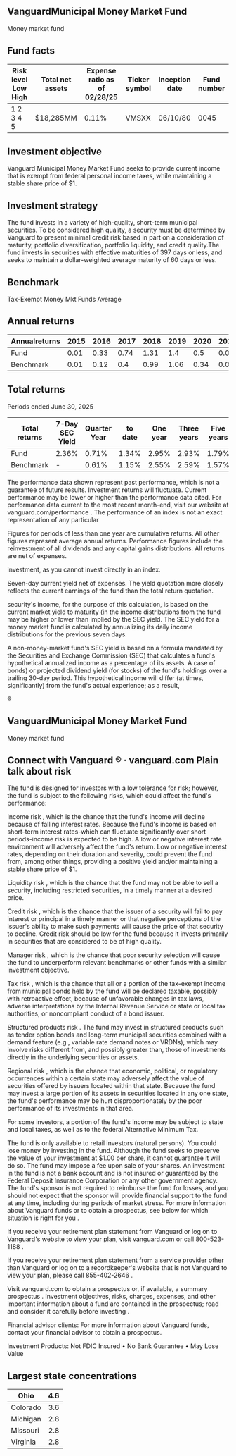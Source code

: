 ## VanguardMunicipal Money Market Fund

Money market fund

## Fund facts

| Risk level Low High   | Total net assets   | Expense ratio as of 02/28/25   | Ticker symbol   | Inception date   |   Fund number |
|-----------------------|--------------------|--------------------------------|-----------------|------------------|---------------|
| 1 2 3 4 5             | $18,285MM          | 0.11%                          | VMSXX           | 06/10/80         |          0045 |

## Investment objective

Vanguard Municipal Money Market Fund seeks to provide current income that is exempt from federal personal income taxes, while maintaining a stable share price of $1.

## Investment strategy

The fund invests in a variety of high-quality, short-term municipal securities. To be considered high quality, a security must be determined by Vanguard to present minimal credit risk based in part on a consideration of maturity, portfolio diversification, portfolio liquidity, and credit quality.The fund invests in securities with effective maturities of 397 days or less, and seeks to maintain a dollar-weighted average maturity of 60 days or less.

## Benchmark

Tax-Exempt Money Mkt Funds Average

<!-- image -->

## Annual returns

| Annualreturns   |   2015 |   2016 |   2017 |   2018 |   2019 |   2020 |   2021 |   2022 |   2023 |   2024 |
|-----------------|--------|--------|--------|--------|--------|--------|--------|--------|--------|--------|
| Fund            |   0.01 |   0.33 |   0.74 |   1.31 |   1.4  |   0.5  |   0.02 |   1.07 |   3.25 |   3.29 |
| Benchmark       |   0.01 |   0.12 |   0.4  |   0.99 |   1.06 |   0.34 |   0.02 |   0.85 |   2.96 |   2.89 |

<!-- image -->

## Total returns

Periods ended June 30, 2025

| Total returns   | 7-Day SEC Yield   | Quarter Year   | to date   | One year   | Three years   | Five years   | Ten years   |
|-----------------|-------------------|----------------|-----------|------------|---------------|--------------|-------------|
| Fund            | 2.36%             | 0.71%          | 1.34%     | 2.95%      | 2.93%         | 1.79%        | 1.32%       |
| Benchmark       | -                 | 0.61%          | 1.15%     | 2.55%      | 2.59%         | 1.57%        | 1.07%       |

The performance data shown represent past performance, which is not a guarantee of future results. Investment returns will fluctuate. Current performance may be lower or higher than the performance data cited. For performance data current to the most recent month-end, visit our website at vanguard.com/performance  . The performance of an index is not an exact representation of any particular

Figures for periods of less than one year are cumulative returns. All other figures represent average annual returns. Performance figures include the reinvestment of all dividends and any capital gains distributions. All returns are net of expenses.

investment, as you cannot invest directly in an index.

Seven-day current yield net of expenses. The yield quotation more closely reflects the current earnings of the fund than the total return quotation.

security's income, for the purpose of this calculation, is based on the current market yield to maturity (in the income distributions from the fund may be higher or lower than implied by the SEC yield. The SEC yield for a money market fund is calculated by annualizing its daily income distributions for the previous seven days.

A non-money-market fund's SEC yield is based on a formula mandated by the Securities and Exchange Commission (SEC) that calculates a fund's hypothetical annualized income as a percentage of its assets. A case of bonds) or projected dividend yield (for stocks) of the fund's holdings over a trailing 30-day period. This hypothetical income will differ (at times, significantly) from the fund's actual experience; as a result,

®

<!-- image -->

## VanguardMunicipal Money Market Fund

Money market fund

## Connect with Vanguard   ® ·    vanguard.com Plain talk about risk

The fund is designed for investors with a low tolerance for risk; however, the fund is subject to the following risks, which could affect the fund's performance:

Income risk , which is the chance that the fund's income will decline because of falling interest rates. Because the fund's income is based on short-term interest rates-which can fluctuate significantly over short periods-income risk is expected to be high. A low or negative interest rate environment will adversely affect the fund's return. Low or negative interest rates, depending on their duration and severity, could prevent the fund from, among other things, providing a positive yield and/or maintaining a stable share price of $1.

Liquidity risk , which is the chance that the fund may not be able to sell a security, including restricted securities, in a timely manner at a desired price.

Credit risk , which is the chance that the issuer of a security will fail to pay interest or principal in a timely manner or that negative perceptions of the issuer's ability to make such payments will cause the price of that security to decline. Credit risk should be low for the fund because it invests primarily in securities that are considered to be of high quality.

Manager risk , which is the chance that poor security selection will cause the fund to underperform relevant benchmarks or other funds with a similar investment objective.

Tax risk , which is the chance that all or a portion of the tax-exempt income from municipal bonds held by the fund will be declared taxable, possibly with retroactive effect, because of unfavorable changes in tax laws, adverse interpretations by the Internal Revenue Service or state or local tax authorities, or noncompliant conduct of a bond issuer.

Structured products risk . The fund may invest in structured products such as tender option bonds and long-term municipal securities combined with a demand feature (e.g., variable rate demand notes or VRDNs), which may involve risks different from, and possibly greater than, those of investments directly in the underlying securities or assets.

Regional risk , which is the chance that economic, political, or regulatory occurrences within a certain state may adversely affect the value of securities offered by issuers located within that state. Because the fund may invest a large portion of its assets in securities located in any one state, the fund's performance may be hurt disproportionately by the poor performance of its investments in that area.

For some investors, a portion of the fund's income may be subject to state and local taxes, as well as to the federal Alternative Minimum Tax.

The fund is only available to retail investors (natural persons). You could lose money by investing in the fund. Although the fund seeks to preserve the value of your investment at $1.00 per share, it cannot guarantee it will do so. The fund may impose a fee upon sale of your shares. An investment in the fund is not a bank account and is not insured or guaranteed by the Federal Deposit Insurance Corporation or any other government agency. The fund's sponsor is not required to reimburse the fund for losses, and you should not expect that the sponsor will provide financial support to the fund at any time, including during periods of market stress. For more information about Vanguard funds or to obtain a prospectus, see below for which situation is right for you .

If you receive your retirement plan statement from Vanguard or log on to Vanguard's website to view your plan, visit vanguard.com or call 800-523-1188 .

If you receive your retirement plan statement from a service provider other than Vanguard or log on to a recordkeeper's website that is not Vanguard to view your plan, please call 855-402-2646 .

Visit vanguard.com to obtain a prospectus or, if available, a summary prospectus . Investment objectives, risks, charges, expenses, and other important information about a fund are contained in the prospectus; read and consider it carefully before investing .

Financial advisor clients: For more information about Vanguard funds, contact your financial advisor to obtain a prospectus.

Investment Products: Not FDIC Insured • No Bank Guarantee • May Lose Value

## Largest state concentrations

<!-- image -->

<!-- image -->

<!-- image -->

<!-- image -->

<!-- image -->

| Ohio     |   4.6 |
|----------|-------|
| Colorado |   3.6 |
| Michigan |   2.8 |
| Missouri |   2.8 |
| Virginia |   2.8 |